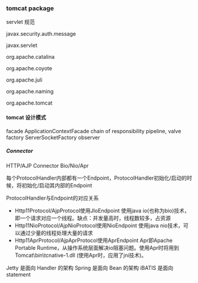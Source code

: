 
### tomcat package

servlet 规范

javax.security.auth.message

javax.servlet

org.apache.catalina

org.apache.coyote

org.apache.juli

org.apache.naming

org.apache.tomcat


#### tomcat 设计模式


facade ApplicationContextFacade
chain of responsibility pipeline, valve
factory ServerSocketFactory
observer 



##### Connector
HTTP/AJP Connector
Bio/Nio/Apr


每个ProtocolHandler内部都有一个Endpoint，ProtocolHandler初始化/启动的时候，将初始化/启动其内部的Endpoint

ProtocolHandler与Endpoint的对应关系 
* Http11Protocol/AjpProtocol使用JIoEndpoint 使用java io(也称为bio)技术，即一个请求对应一个线程。缺点：并发量高时，线程数较多，占资源
* Http11NioProtocol/AjpNioProtocol使用NioEndpoint 使用java nio技术，可以通过少量的线程处理大量的请求
* Http11AprProtocol/AjpAprProtocol使用AprEndpoint Apr即Apache Portable Runtime，从操作系统层面解决io阻塞问题。使用Apr时将用到Tomcat\bin\tcnative-1.dll (使用Apr时，应用了jni技术)。


Jetty 是面向 Handler 的架构
Spring 是面向 Bean 的架构
iBATIS 是面向 statement 